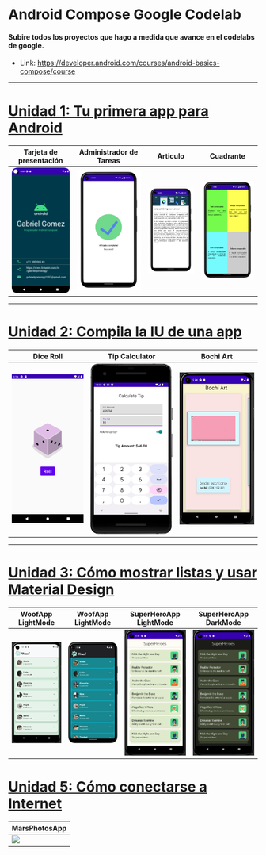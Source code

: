 # Android Compose Google Codelab
#### Subire todos los proyectos que hago a medida que avance en el codelabs de google.
* Link: https://developer.android.com/courses/android-basics-compose/course

-----------------------

# [Unidad 1: Tu primera app para Android](https://developer.android.com/courses/android-basics-compose/unit-1)
| Tarjeta de presentación | Administrador de Tareas | Articulo | Cuadrante |
|-|-|-|-|
|![](https://github.com/GabrielGomezGG/AndroidComposeGoogleCodelab/blob/master/Unidad_1_Tu_primera_app_para_Android/TarjetaDePresentacion/tarjeta-de-presentacion.png)| ![](https://github.com/GabrielGomezGG/AndroidComposeGoogleCodelab/blob/master/Unidad_1_Tu_primera_app_para_Android/AdministradorDeTareaas/admin.png) | ![](https://github.com/GabrielGomezGG/AndroidComposeGoogleCodelab/blob/master/Unidad_1_Tu_primera_app_para_Android/ArtculodeCompose/articulo.png) | ![](https://github.com/GabrielGomezGG/AndroidComposeGoogleCodelab/blob/master/Unidad_1_Tu_primera_app_para_Android/CuadranteDeCompose/cuadrante.png) 

-----------------------
# [Unidad 2: Compila la IU de una app](https://developer.android.com/courses/android-basics-compose/unit-2)
| Dice Roll | Tip Calculator | Bochi Art |
|-|-|-|
|![](https://github.com/GabrielGomezGG/AndroidComposeGoogleCodelab/blob/master/Unidad_2_Compila_la_IU_de_una_app/DiceRoller/dice_roll.png)| ![](https://github.com/GabrielGomezGG/AndroidComposeGoogleCodelab/blob/master/Unidad_2_Compila_la_IU_de_una_app/TipTime/tiptime2.png) | ![](https://github.com/GabrielGomezGG/AndroidComposeGoogleCodelab/blob/master/Unidad_2_Compila_la_IU_de_una_app/ArtSpace/bochi.gif)
-----------------------
# [Unidad 3: Cómo mostrar listas y usar Material Design](https://developer.android.com/courses/android-basics-compose/unit-3)
|WoofApp LightMode|WoofApp LightMode|SuperHeroApp LightMode|SuperHeroApp DarkMode|
|-|-|-|-|
|![](https://github.com/GabrielGomezGG/AndroidComposeGoogleCodelab/blob/master/Unidad_3-1_Como_mostrar_listas_y_usar_MaterialDesign/MaterialComposeExample/WoofApp.gif) |  ![](https://github.com/GabrielGomezGG/AndroidComposeGoogleCodelab/blob/master/Unidad_3-1_Como_mostrar_listas_y_usar_MaterialDesign/MaterialComposeExample/final-night-mode.png)| ![](https://github.com/GabrielGomezGG/AndroidComposeGoogleCodelab/blob/master/Unidad_3-1_Como_mostrar_listas_y_usar_MaterialDesign/SuperHeroApp/HeroLight.gif) | ![](https://github.com/GabrielGomezGG/AndroidComposeGoogleCodelab/blob/master/Unidad_3-1_Como_mostrar_listas_y_usar_MaterialDesign/SuperHeroApp/HeroDark.gif)|

# [Unidad 5: Cómo conectarse a Internet](https://developer.android.com/courses/android-basics-compose/unit-5)
|MarsPhotosApp|
|-|
| ![](https://github.com/GabrielGomezGG/AndroidComposeGoogleCodelab/blob/master/Unidad_5_Como_conectarse_a_Internet/basic-android-kotlin-compose-training-mars-photos-starter/MarsPhotos.gif)|
